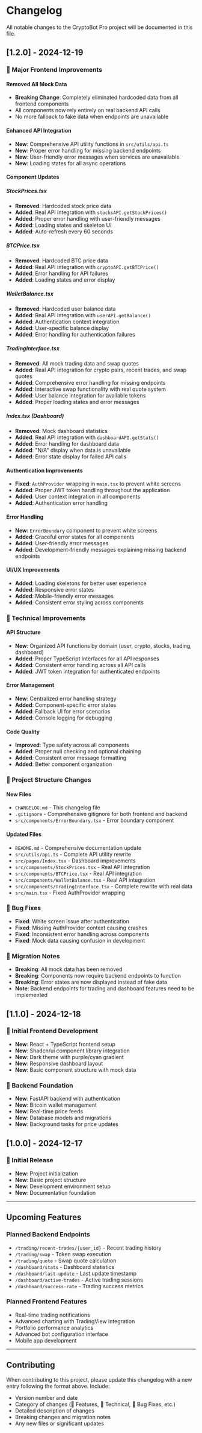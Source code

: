 # Changelog

All notable changes to the CryptoBot Pro project will be documented in this file.

## [1.2.0] - 2024-12-19

### 🚀 Major Frontend Improvements

#### Removed All Mock Data
- **Breaking Change**: Completely eliminated hardcoded data from all frontend components
- All components now rely entirely on real backend API calls
- No more fallback to fake data when endpoints are unavailable

#### Enhanced API Integration
- **New**: Comprehensive API utility functions in `src/utils/api.ts`
- **New**: Proper error handling for missing backend endpoints
- **New**: User-friendly error messages when services are unavailable
- **New**: Loading states for all async operations

#### Component Updates

##### StockPrices.tsx
- **Removed**: Hardcoded stock price data
- **Added**: Real API integration with `stocksAPI.getStockPrices()`
- **Added**: Proper error handling with user-friendly messages
- **Added**: Loading states and skeleton UI
- **Added**: Auto-refresh every 60 seconds

##### BTCPrice.tsx
- **Removed**: Hardcoded BTC price data
- **Added**: Real API integration with `cryptoAPI.getBTCPrice()`
- **Added**: Error handling for API failures
- **Added**: Loading states and error display

##### WalletBalance.tsx
- **Removed**: Hardcoded user balance data
- **Added**: Real API integration with `userAPI.getBalance()`
- **Added**: Authentication context integration
- **Added**: User-specific balance display
- **Added**: Error handling for authentication failures

##### TradingInterface.tsx
- **Removed**: All mock trading data and swap quotes
- **Added**: Real API integration for crypto pairs, recent trades, and swap quotes
- **Added**: Comprehensive error handling for missing endpoints
- **Added**: Interactive swap functionality with real quote system
- **Added**: User balance integration for available tokens
- **Added**: Proper loading states and error messages

##### Index.tsx (Dashboard)
- **Removed**: Mock dashboard statistics
- **Added**: Real API integration with `dashboardAPI.getStats()`
- **Added**: Error handling for dashboard data
- **Added**: "N/A" display when data is unavailable
- **Added**: Error state display for failed API calls

#### Authentication Improvements
- **Fixed**: `AuthProvider` wrapping in `main.tsx` to prevent white screens
- **Added**: Proper JWT token handling throughout the application
- **Added**: User context integration in all components
- **Added**: Authentication error handling

#### Error Handling
- **New**: `ErrorBoundary` component to prevent white screens
- **Added**: Graceful error states for all components
- **Added**: User-friendly error messages
- **Added**: Development-friendly messages explaining missing backend endpoints

#### UI/UX Improvements
- **Added**: Loading skeletons for better user experience
- **Added**: Responsive error states
- **Added**: Mobile-friendly error messages
- **Added**: Consistent error styling across components

### 🔧 Technical Improvements

#### API Structure
- **New**: Organized API functions by domain (user, crypto, stocks, trading, dashboard)
- **Added**: Proper TypeScript interfaces for all API responses
- **Added**: Consistent error handling across all API calls
- **Added**: JWT token integration for authenticated endpoints

#### Error Management
- **New**: Centralized error handling strategy
- **Added**: Component-specific error states
- **Added**: Fallback UI for error scenarios
- **Added**: Console logging for debugging

#### Code Quality
- **Improved**: Type safety across all components
- **Added**: Proper null checking and optional chaining
- **Added**: Consistent error message formatting
- **Added**: Better component organization

### 📁 Project Structure Changes

#### New Files
- `CHANGELOG.md` - This changelog file
- `.gitignore` - Comprehensive gitignore for both frontend and backend
- `src/components/ErrorBoundary.tsx` - Error boundary component

#### Updated Files
- `README.md` - Comprehensive documentation update
- `src/utils/api.ts` - Complete API utility rewrite
- `src/pages/Index.tsx` - Dashboard improvements
- `src/components/StockPrices.tsx` - Real API integration
- `src/components/BTCPrice.tsx` - Real API integration
- `src/components/WalletBalance.tsx` - Real API integration
- `src/components/TradingInterface.tsx` - Complete rewrite with real data
- `src/main.tsx` - Fixed AuthProvider wrapping

### 🐛 Bug Fixes
- **Fixed**: White screen issue after authentication
- **Fixed**: Missing AuthProvider context causing crashes
- **Fixed**: Inconsistent error handling across components
- **Fixed**: Mock data causing confusion in development

### 🔄 Migration Notes
- **Breaking**: All mock data has been removed
- **Breaking**: Components now require backend endpoints to function
- **Breaking**: Error states are now displayed instead of fake data
- **Note**: Backend endpoints for trading and dashboard features need to be implemented

## [1.1.0] - 2024-12-18

### 🚀 Initial Frontend Development
- **New**: React + TypeScript frontend setup
- **New**: Shadcn/ui component library integration
- **New**: Dark theme with purple/cyan gradient
- **New**: Responsive dashboard layout
- **New**: Basic component structure with mock data

### 🔧 Backend Foundation
- **New**: FastAPI backend with authentication
- **New**: Bitcoin wallet management
- **New**: Real-time price feeds
- **New**: Database models and migrations
- **New**: Background tasks for price updates

## [1.0.0] - 2024-12-17

### 🎉 Initial Release
- **New**: Project initialization
- **New**: Basic project structure
- **New**: Development environment setup
- **New**: Documentation foundation

---

## Upcoming Features

### Planned Backend Endpoints
- `/trading/recent-trades/{user_id}` - Recent trading history
- `/trading/swap` - Token swap execution
- `/trading/quote` - Swap quote calculation
- `/dashboard/stats` - Dashboard statistics
- `/dashboard/last-update` - Last update timestamp
- `/dashboard/active-trades` - Active trading sessions
- `/dashboard/success-rate` - Trading success metrics

### Planned Frontend Features
- Real-time trading notifications
- Advanced charting with TradingView integration
- Portfolio performance analytics
- Advanced bot configuration interface
- Mobile app development

---

## Contributing

When contributing to this project, please update this changelog with a new entry following the format above. Include:
- Version number and date
- Category of changes (🚀 Features, 🔧 Technical, 🐛 Bug Fixes, etc.)
- Detailed description of changes
- Breaking changes and migration notes
- Any new files or significant updates 


